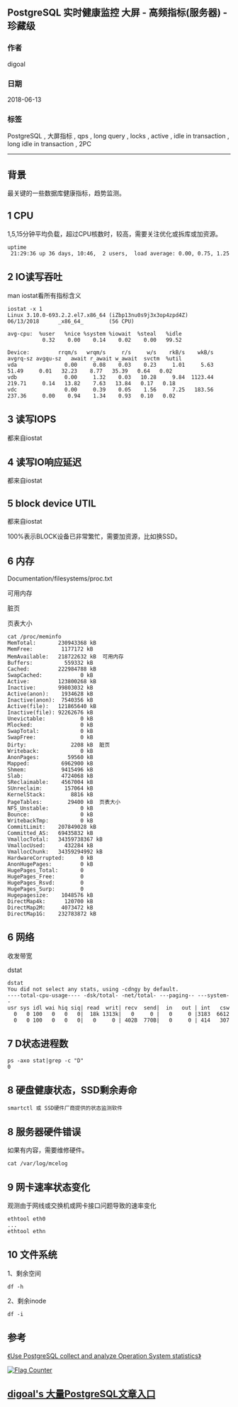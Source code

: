 ## PostgreSQL 实时健康监控 大屏 - 高频指标(服务器) - 珍藏级   
                     
### 作者                                                                 
digoal                                                                 
                                                                 
### 日期                                                                 
2018-06-13                                                               
                                                                 
### 标签                                                                 
PostgreSQL , 大屏指标 , qps , long query , locks , active , idle in transaction , long idle in transaction , 2PC    
                
----                                
           
## 背景     
最关键的一些数据库健康指标，趋势监测。    
    
## 1 CPU  
  
1,5,15分钟平均负载，超过CPU核数时，较高，需要关注优化或拆库或加资源。    
  
```  
uptime  
 21:29:36 up 36 days, 10:46,  2 users,  load average: 0.00, 0.75, 1.25  
```  
  
## 2 IO读写吞吐  
  
man iostat看所有指标含义  
  
```  
iostat -x 1  
Linux 3.10.0-693.2.2.el7.x86_64 (iZbp13nu0s9j3x3op4zpd4Z)       06/13/2018      _x86_64_        (56 CPU)  
  
avg-cpu:  %user   %nice %system %iowait  %steal   %idle  
           0.32    0.00    0.14    0.02    0.00   99.52  
  
Device:         rrqm/s   wrqm/s     r/s     w/s    rkB/s    wkB/s avgrq-sz avgqu-sz   await r_await w_await  svctm  %util  
vda               0.00     0.08    0.03    0.23     1.01     5.63    51.49     0.01   32.23    8.77   35.39   0.64   0.02  
vdb               0.00     1.32    0.03   10.28     9.84  1123.44   219.71     0.14   13.82    7.63   13.84   0.17   0.18  
vdc               0.00     0.39    0.05    1.56     7.25   183.56   237.36     0.00    0.94    1.34    0.93   0.10   0.02  
```  
  
## 3 读写IOPS  
  
都来自iostat  
  
## 4 读写IO响应延迟  
  
都来自iostat  
  
## 5 block device UTIL  
  
都来自iostat  
  
100%表示BLOCK设备已非常繁忙，需要加资源，比如换SSD。  
  
## 6 内存  
  
Documentation/filesystems/proc.txt  
  
可用内存  
  
脏页  
  
页表大小  
  
```  
cat /proc/meminfo   
MemTotal:       230943368 kB  
MemFree:         1177172 kB  
MemAvailable:   218722632 kB  可用内存  
Buffers:          559332 kB  
Cached:         222984788 kB  
SwapCached:            0 kB  
Active:         123800268 kB  
Inactive:       99803032 kB  
Active(anon):    1934628 kB  
Inactive(anon):  7540356 kB  
Active(file):   121865640 kB  
Inactive(file): 92262676 kB  
Unevictable:           0 kB  
Mlocked:               0 kB  
SwapTotal:             0 kB  
SwapFree:              0 kB  
Dirty:              2208 kB  脏页  
Writeback:             0 kB  
AnonPages:         59560 kB  
Mapped:          6962900 kB  
Shmem:           9415496 kB  
Slab:            4724068 kB  
SReclaimable:    4567004 kB  
SUnreclaim:       157064 kB  
KernelStack:        8816 kB  
PageTables:        29400 kB  页表大小  
NFS_Unstable:          0 kB  
Bounce:                0 kB  
WritebackTmp:          0 kB  
CommitLimit:    207849028 kB  
Committed_AS:   69435832 kB  
VmallocTotal:   34359738367 kB  
VmallocUsed:      432284 kB  
VmallocChunk:   34359294992 kB  
HardwareCorrupted:     0 kB  
AnonHugePages:         0 kB  
HugePages_Total:       0  
HugePages_Free:        0  
HugePages_Rsvd:        0  
HugePages_Surp:        0  
Hugepagesize:    1048576 kB  
DirectMap4k:      120700 kB  
DirectMap2M:     4073472 kB  
DirectMap1G:    232783872 kB  
```  
  
## 6 网络  
收发带宽  
  
dstat  
  
```  
dstat  
You did not select any stats, using -cdngy by default.  
----total-cpu-usage---- -dsk/total- -net/total- ---paging-- ---system--  
usr sys idl wai hiq siq| read  writ| recv  send|  in   out | int   csw   
  0   0 100   0   0   0|  18k 1313k|   0     0 |   0     0 |3183  6612   
  0   0 100   0   0   0|   0     0 | 402B  770B|   0     0 | 414   307   
```  
  
## 7 D状态进程数  
  
```  
ps -axo stat|grep -c "D"  
0  
```  
  
## 8 硬盘健康状态，SSD剩余寿命
  
```
smartctl 或 SSD硬件厂商提供的状态监测软件  
```
  
## 8 服务器硬件错误
如果有内容，需要维修硬件。  
  
```
cat /var/log/mcelog
```
  
## 9 网卡速率状态变化
观测由于网线或交换机或网卡接口问题导致的速率变化  
  
```
ethtool eth0
...
ethtool ethn
```
  
## 10 文件系统
1、剩余空间  
  
```
df -h
```
  
2、剩余inode   
  
```
df -i
```
       
## 参考    
[《Use PostgreSQL collect and analyze Operation System statistics》](../201202/20120214_01.md)    
  
<a rel="nofollow" href="http://info.flagcounter.com/h9V1"  ><img src="http://s03.flagcounter.com/count/h9V1/bg_FFFFFF/txt_000000/border_CCCCCC/columns_2/maxflags_12/viewers_0/labels_0/pageviews_0/flags_0/"  alt="Flag Counter"  border="0"  ></a>  
  
  
  
  
  
  
## [digoal's 大量PostgreSQL文章入口](https://github.com/digoal/blog/blob/master/README.md "22709685feb7cab07d30f30387f0a9ae")
  
